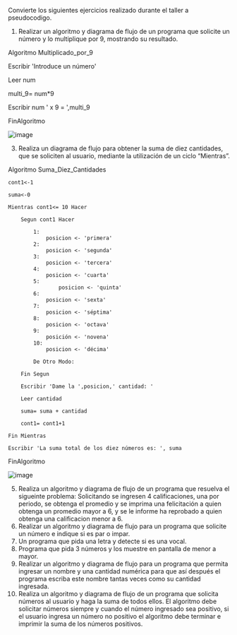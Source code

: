 
Convierte los siguientes ejercicios realizado durante el taller a pseudocodigo.

1. Realizar un algoritmo y diagrama de flujo de un programa que solicite un número y lo multiplique por 9, mostrando su resultado.

Algoritmo Multiplicado_por_9
	
  Escribir 'Introduce un número'
	
  Leer num
	
  multi_9= num*9
	
  Escribir num ' x 9 = ',multi_9

FinAlgoritmo

![image](https://user-images.githubusercontent.com/101203503/161151599-9ee890fd-2217-4258-b7c7-ab60fd765f08.png)


3. Realiza un diagrama de flujo para obtener la suma de diez cantidades, que se soliciten al usuario, mediante la utilización de un ciclo “Mientras”. 

Algoritmo Suma_Diez_Cantidades
	
	cont1<-1
	
	suma<-0
	
	Mientras cont1<= 10 Hacer
		
		Segun cont1 Hacer
			
			1:
				posicion <- 'primera'
			2:
				posicion <- 'segunda'
			3:
				posicion <- 'tercera'
			4:
				posicion <- 'cuarta'
			5: 
			        posicion <- 'quinta'
			6:	
				posicion <- 'sexta'
			7:	
				posicion <- 'séptima'
			8:  	
				posicion <- 'octava'
			9:	
				posición <- 'novena'
			10:	
				posicion <- 'décima'
				
			De Otro Modo:

		Fin Segun
		
		Escribir 'Dame la ',posicion,' cantidad: '
		
		Leer cantidad
		
		suma= suma + cantidad
		
		cont1= cont1+1
	
	Fin Mientras
	
	Escribir 'La suma total de los diez números es: ', suma

FinAlgoritmo

![image](https://user-images.githubusercontent.com/101203503/161159461-94f1e31a-4adc-4201-bc74-4a8de056245f.png)


5. Realiza un algoritmo y diagrama de flujo de un programa que resuelva el sigueinte problema: Solicitando se ingresen 4 calificaciones, una por periodo, se obtenga el promedio y se imprima una felicitación a quien obtenga un promedio mayor a 6, y se le informe ha reprobado a quien obtenga una calificacion menor a 6.
6. Realizar un algoritmo y diagrama de flujo para un programa que solicite un número e indique si es par o impar.
7. Un programa que pida una letra y detecte si es una vocal.
8. Programa que pida 3 números y los muestre en pantalla de menor a mayor.
9. Realizar un algoritmo y diagrama de flujo para un programa que permita ingresar un nombre y una cantidad numérica para que así después el programa escriba este nombre tantas veces como su cantidad ingresada.
10. Realiza un algoritmo y diagrama de flujo de un programa que solicita números al usuario y haga la suma de todos ellos. El algoritmo debe solicitar números siempre y cuando el número ingresado sea positivo, si el usuario ingresa un número no positivo el algoritmo debe terminar e imprimir la suma de los números positivos.
